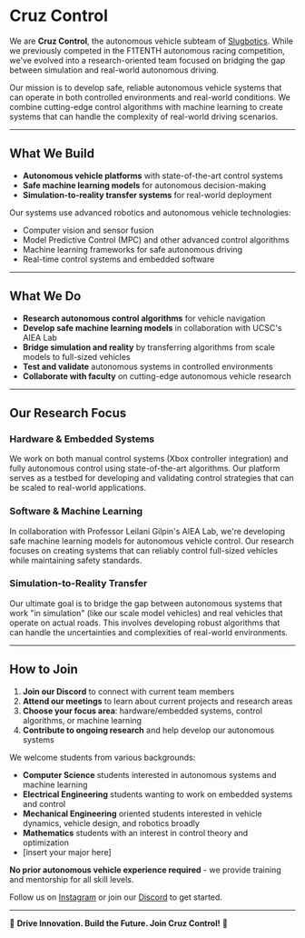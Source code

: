 # Cruz Control
We are **Cruz Control**, the autonomous vehicle subteam of [Slugbotics](../index.md). While we previously competed in the F1TENTH autonomous racing competition, we've evolved into a research-oriented team focused on bridging the gap between simulation and real-world autonomous driving.

Our mission is to develop safe, reliable autonomous vehicle systems that can operate in both controlled environments and real-world conditions. We combine cutting-edge control algorithms with machine learning to create systems that can handle the complexity of real-world driving scenarios.

---

## What We Build

- **Autonomous vehicle platforms** with state-of-the-art control systems
- **Safe machine learning models** for autonomous decision-making
- **Simulation-to-reality transfer systems** for real-world deployment

Our systems use advanced robotics and autonomous vehicle technologies:
- Computer vision and sensor fusion
- Model Predictive Control (MPC) and other advanced control algorithms
- Machine learning frameworks for safe autonomous driving
- Real-time control systems and embedded software

---

## What We Do

- **Research autonomous control algorithms** for vehicle navigation
- **Develop safe machine learning models** in collaboration with UCSC's AIEA Lab
- **Bridge simulation and reality** by transferring algorithms from scale models to full-sized vehicles
- **Test and validate** autonomous systems in controlled environments
- **Collaborate with faculty** on cutting-edge autonomous vehicle research

---

## Our Research Focus

### Hardware & Embedded Systems
We work on both manual control systems (Xbox controller integration) and fully autonomous control using state-of-the-art algorithms. Our platform serves as a testbed for developing and validating control strategies that can be scaled to real-world applications.

### Software & Machine Learning
In collaboration with Professor Leilani Gilpin's AIEA Lab, we're developing safe machine learning models for autonomous vehicle control. Our research focuses on creating systems that can reliably control full-sized vehicles while maintaining safety standards.

### Simulation-to-Reality Transfer
Our ultimate goal is to bridge the gap between autonomous systems that work "in simulation" (like our scale model vehicles) and real vehicles that operate on actual roads. This involves developing robust algorithms that can handle the uncertainties and complexities of real-world environments.

---

## How to Join

1. **Join our Discord** to connect with current team members
2. **Attend our meetings** to learn about current projects and research areas
3. **Choose your focus area**: hardware/embedded systems, control algorithms, or machine learning
4. **Contribute to ongoing research** and help develop our autonomous systems

We welcome students from various backgrounds:
- **Computer Science** students interested in autonomous systems and machine learning
- **Electrical Engineering** students wanting to work on embedded systems and control
- **Mechanical Engineering** oriented students interested in vehicle dynamics, vehicle design, and robotics broadly
- **Mathematics** students with an interest in control theory and optimization
- [insert your major here]

**No prior autonomous vehicle experience required** - we provide training and mentorship for all skill levels.

Follow us on [Instagram](https://www.instagram.com/slugbotics/) or join our [Discord](http://discord.slugbotics.com/) to get started.

---

🚗 **Drive Innovation. Build the Future. Join Cruz Control!** 🚗
